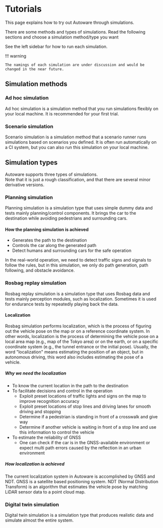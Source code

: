 # Tutorials

This page explains how to try out Autoware through simulations.

There are some methods and types of simulations.
Read the following sections and choose a simulation method/type you want

See the left sidebar for how to run each simulation.

!!! warning

    The namings of each simulation are under discussion and would be changed in the near future.

## Simulation methods

### Ad hoc simulation

Ad hoc simulation is a simulation method that you run simulations flexibly on your local machine.
It is recommended for your first trial.

### Scenario simulation

Scenario simulation is a simulation method that a scenario runner runs simulations based on scenarios you defined.
It is often run automatically on a CI system, but you can also run this simulation on your local machine.

## Simulation types

Autoware supports three types of simulations.  
Note that it is just a rough classification, and that there are several minor derivative versions.

### Planning simulation

Planning simulation is a simulation type that uses simple dummy data and tests mainly planning/control components.
It brings the car to the destination while avoiding pedestrians and surrounding cars.

#### How the planning simulation is achieved

- Generates the path to the destination
- Controls the car along the generated path
- Detect humans and surrounding cars for the safe operation

In the real-world operation, we need to detect traffic signs and signals to follow the rules, but in this simulation, we only do path generation, path following, and obstacle avoidance.

### Rosbag replay simulation

Rosbag replay simulation is a simulation type that uses Rosbag data and tests mainly perception modules, such as localization.
Sometimes it is used for endurance tests by repeatedly playing back the data.

#### Localization

Rosbag simulation performs localization, which is the process of figuring out the vehicle pose on the map or on a reference coordinate system.
In other words, localization is the process of determining the vehicle pose on a local area map (e.g., map of the Tokyo area) or on the earth, or on a specific coordinate system (e.g., the tunnel entrance or the initial pose).
Usually, the word "localization" means estimating the position of an object, but in autonomous driving, this word also includes estimating the pose of a vehicle.

##### Why we need the localization

- To know the current location in the path to the destination
- To facilitate decisions and control in the operation
  - Exploit preset locations of traffic lights and signs on the map to improve recognition accuracy
  - Exploit preset locations of stop lines and driving lanes for smooth driving and stopping
  - Determine if a pedestrian is standing in front of a crosswalk and give way
  - Determine if another vehicle is waiting in front of a stop line and use this information to control the vehicle
- To estimate the reliability of GNSS
  - One can check if the car is in the GNSS-available environment or expect multi path errors caused by the reflection in an urban environment

##### How localization is achieved

The current localization system in Autoware is accomplished by GNSS and NDT.
GNSS is a satellite based positioning system. NDT (Normal Distribution Transform) is an algorithm that estimates the vehicle pose by matching LiDAR sensor data to a point cloud map.

### Digital twin simulation

Digital twin simulation is a simulation type that produces realistic data and simulate almost the entire system.
